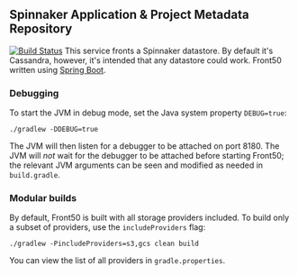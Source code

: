 Spinnaker Application & Project Metadata Repository
------------------------------------
[![Build Status](https://api.travis-ci.org/spinnaker/front50.svg?branch=master)](https://travis-ci.org/spinnaker/front50)
This service fronts a Spinnaker datastore. By default it's Cassandra, however, it's intended that any datastore could work. Front50 written using [Spring Boot][0]. 

### Debugging

To start the JVM in debug mode, set the Java system property `DEBUG=true`:
```
./gradlew -DDEBUG=true
```

The JVM will then listen for a debugger to be attached on port 8180.  The JVM will _not_ wait for
the debugger to be attached before starting Front50; the relevant JVM arguments can be seen and
modified as needed in `build.gradle`.

[0]:http://projects.spring.io/spring-boot/


### Modular builds

By default, Front50 is built with all storage providers included. To build only a subset of 
providers, use the `includeProviders` flag:

```
./gradlew -PincludeProviders=s3,gcs clean build
```

You can view the list of all providers in `gradle.properties`.
